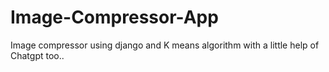 # Image-Compressor-App
Image compressor using django and K means algorithm with a little help of Chatgpt too..
